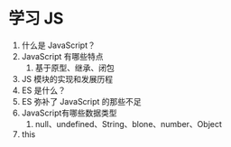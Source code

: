 # 学习 JS

1. 什么是 JavaScript？
2. JavaScript 有哪些特点
   1. 基于原型、继承、闭包
3. JS 模块的实现和发展历程
4. ES 是什么？
5. ES 弥补了 JavaScript 的那些不足
6. JavaScript有哪些数据类型
   1. null、undefined、String、blone、number、Object
7. this
